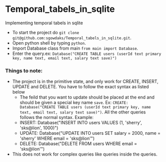 # Temporal_tabels_in_sqlite
Implementing temporal tabels in sqlite 

* To start the project do `git clone git@github.com:sgowdaks/Temporal_tabels_in_sqlite.git`.
* Open python shell by typing `python`.
* Import Database class from main `from main import Database`.
* Enter the query.ex: `Database("CREATE TABLE users (userId text primary key, name text, email text, salary text save)")`

### Things to note:
* The project is in the primitive state, and only work for CREATE, INSERT, UPDATE and DELETE. You have to follow the exact syntax as listed below 
  * The feild that you want to update should be placed at the end and should be given a special key name `save`. Ex: `CREATE: Database("CREATE TABLE users (userId text primary key, name text, email text, salary text save)")`. All the other queries follows the normal syntax. Example:
   * INSERT: Database("INSERT INTO users VALUES (1, 'sherry', 'sks@lion', 1000)")
   * UPDATE: Database("UPDATE INTO users SET salary = 2000, name = 'sherry' WHERE email = 'sks@lion'")
   * DELETE: Database("DELETE FROM users WHERE email = 'sks@lion'")
 * This does not work for complex queries like queries inside the queries. 
  
 


